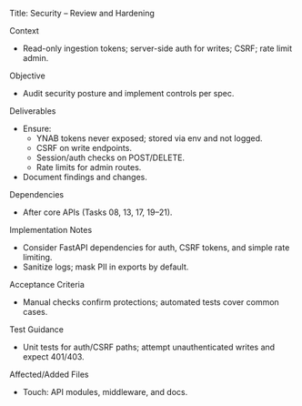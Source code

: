 Title: Security – Review and Hardening

Context
- Read-only ingestion tokens; server-side auth for writes; CSRF; rate limit admin.

Objective
- Audit security posture and implement controls per spec.

Deliverables
- Ensure:
  - YNAB tokens never exposed; stored via env and not logged.
  - CSRF on write endpoints.
  - Session/auth checks on POST/DELETE.
  - Rate limits for admin routes.
- Document findings and changes.

Dependencies
- After core APIs (Tasks 08, 13, 17, 19–21).

Implementation Notes
- Consider FastAPI dependencies for auth, CSRF tokens, and simple rate limiting.
- Sanitize logs; mask PII in exports by default.

Acceptance Criteria
- Manual checks confirm protections; automated tests cover common cases.

Test Guidance
- Unit tests for auth/CSRF paths; attempt unauthenticated writes and expect 401/403.

Affected/Added Files
- Touch: API modules, middleware, and docs.

